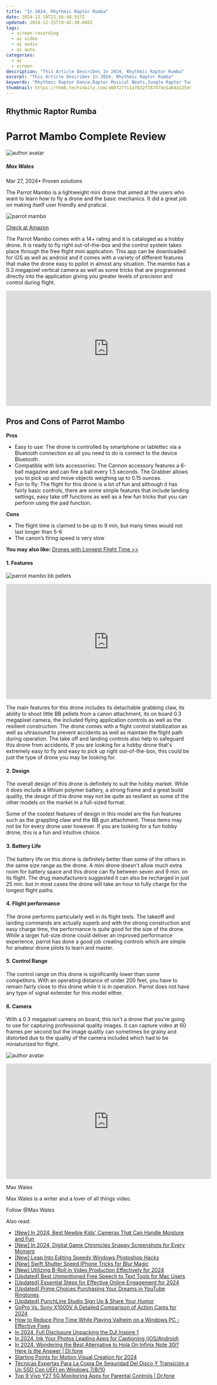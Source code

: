 ```yaml
---
title: "In 2024, Rhythmic Raptor Rumba"
date: 2024-12-19T22:56:48.537Z
updated: 2024-12-25T19:42:38.045Z
tags: 
  - screen-recording
  - ai video
  - ai audio
  - ai auto
categories: 
  - ai
  - screen
description: "This Article Describes In 2024, Rhythmic Raptor Rumba"
excerpt: "This Article Describes In 2024, Rhythmic Raptor Rumba"
keywords: "Rhythmic Raptor Dance,Raptor Musical Beats,Jungle Raptor Tunes,Dancing Raptors Jive,Rapid Raptor Melody,Fierce Raptor Grooves,Aero Raptor Rhythm"
thumbnail: https://thmb.techidaily.com/a08727f11a7832f787474e1a64a135e87ab43cd2d3040a1084f509333c65c397.jpg
---
```


## Rhythmic Raptor Rumba

# Parrot Mambo Complete Review

![author avatar](https://images.wondershare.com/filmora/article-images/max-wales-author.jpg)

##### Max Wales

 Mar 27, 2024• Proven solutions

 The Parrot Mambo is a lightweight mini drone that aimed at the users who want to learn how to fly a drone and the basic mechanics. It did a great job on making itself user friendly and pratical.

![parrot mambo](https://images.wondershare.com/filmora/article-images/parrot-mambo.jpg)

[Check at Amazon](https://www.amazon.com/gp/product/B01JYR44MY/ref=as%5Fli%5Ftl?ie=UTF8&tag=vs-flora-20&camp=1789&creative=9325&linkCode=as2&creativeASIN=B01JYR44MY&linkId=67c1f92814414b27494acdea5c374b36)

 The Parrot Mambo comes with a 14+ rating and it is cataloged as a hobby drone. It is ready to fly right out-of-the-box and the control system takes place through the free flight mini application. This app can be downloaded for iOS as well as android and it comes with a variety of different features that make the drone easy to ppilot in almost any situation. The mambo has a 0.3 megapixel vertical camera as well as some tricks that are programmed directly into the application giving you greater levels of precision and control during flight.

<!-- affiliate ads begin -->
<iframe width="560" height="315" src="https://www.youtube.com/embed/DxUX4R6Cf7c?si=prHevNQJivSkIfUt" title="YouTube video player" frameborder="0" allow="accelerometer; autoplay; clipboard-write; encrypted-media; gyroscope; picture-in-picture; web-share" referrerpolicy="strict-origin-when-cross-origin" allowfullscreen></iframe>
<!-- affiliate ads end -->

## Pros and Cons of Parrot Mambo

**Pros**

* Easy to use: The drone is controlled by smartphone or tablettec via a Bluetooth connection so all you need to do is connect to the device Bluetooth.
* Compatible with lots accessories: The Cannon accessory features a 6-ball magazine and can fire a ball every 1.5 seconds. The Grabber allows you to pick up and move objects weighing up to 0.15 ounces.
* Fun to fly: The flight for this drone is a lot of fun and although it has fairly basic controls, there are some simple features that include landing settings, easy take off functions as well as a few fun tricks that you can perform using the pad function.

**Cons**

* The flight time is claimed to be up to 9 min, but many times would not last longer than 5-6
* The canon’s firing speed is very slow

**You may also like:** [Drones with Longest Flight Time >>](https://tools.techidaily.com/wondershare/filmora/download/)

#### 1\.  Features

![parrot mambo bb pellets](https://images.wondershare.com/filmora/article-images/parrot-mambo-bb-pellets.jpg)

<!-- affiliate ads begin -->
<iframe width="560" height="315" src="https://www.youtube.com/embed/fJlICvacgJY?si=jNeijBVj7ia4ammA" title="YouTube video player" frameborder="0" allow="accelerometer; autoplay; clipboard-write; encrypted-media; gyroscope; picture-in-picture; web-share" referrerpolicy="strict-origin-when-cross-origin" allowfullscreen></iframe>
<!-- affiliate ads end -->

 The main features for this drone includes its detachable grabbing claw, its ability to shoot little BB pellets from a canon attachment, its on board 0.3 megapixel camera, the included flying application controls as well as the resilient construction. The drone comes with a flight control stabilization as well as ultrasound to prevent accidents as well as maintain the flight path during operation. The take off and landing controls also help to safeguard this drone from accidents. If you are looking for a hobby drone that's extremely easy to fly and easy to pick up right out-of-the-box, this could be just the type of drone you may be looking for.

#### 2\.  Design

 The overall design of this drone is definitely to suit the hobby market. While it does include a lithium polymer battery, a strong frame and a great build quality, the design of this drone may not be quite as resilient as some of the other models on the market in a full-sized format.

 Some of the coolest features of design in this model are the fun features such as the grappling claw and the BB gun attachment. These items may not be for every drone user however. If you are looking for a fun hobby drone, this is a fun and intuitive choice.

#### 3\.  Battery Life

 The battery life on this drone is definitely better than some of the others in the same size range as the drone. A mini drone doesn't allow much extra room for battery space and this drone can fly between seven and 9 min. on its flight. The drug manufacturers suggested it can also be recharged in just 25 min. but in most cases the drone will take an hour to fully charge for the longest flight paths.

#### 4\.  Flight performance

 The drone performs particularly well in its flight tests. The takeoff and landing commands are actually superb and with the strong construction and easy charge time, the performance is quite good for the size of the drone. While a larger full-size drone could deliver an improved performance experience, parrot has done a good job creating controls which are simple for amateur drone pilots to learn and master.

#### 5\.  Control Range

 The control range on this drone is significantly lower than some competitors. With an operating distance of under 200 feet, you have to remain fairly close to this drone while it is in operation. Parrot does not have any type of signal extender for this model either.

#### 6\.  Camera

 With a 0.3 megapixel camera on board, this isn't a drone that you're going to use for capturing professional quality images. It can capture video at 60 frames per second but the image quality can sometimes be grainy and distorted due to the quality of the camera included which had to be miniaturized for flight.

![author avatar](https://images.wondershare.com/filmora/article-images/max-wales-author.jpg)

<!-- affiliate ads begin -->
<iframe width="560" height="315" src="https://www.youtube.com/embed/-G7cU8dYvuI?si=JaKqRcW6qq9CDvty" title="YouTube video player" frameborder="0" allow="accelerometer; autoplay; clipboard-write; encrypted-media; gyroscope; picture-in-picture; web-share" referrerpolicy="strict-origin-when-cross-origin" allowfullscreen></iframe>
<!-- affiliate ads end -->

Max Wales

Max Wales is a writer and a lover of all things video.

Follow @Max Wales


<ins class="adsbygoogle"
     style="display:block"
     data-ad-format="autorelaxed"
     data-ad-client="ca-pub-7571918770474297"
     data-ad-slot="1223367746"></ins>



<ins class="adsbygoogle"
     style="display:block"
     data-ad-client="ca-pub-7571918770474297"
     data-ad-slot="8358498916"
     data-ad-format="auto"
     data-full-width-responsive="true"></ins>


<span class="atpl-alsoreadstyle">Also read:</span>
<div><ul>
<li><a href="https://fox-friendly.techidaily.com/new-in-2024-best-newbie-kids-cameras-that-can-handle-moisture-and-fun/"><u>[New] In 2024, Best Newbie Kids' Cameras That Can Handle Moisture and Fun</u></a></li>
<li><a href="https://on-screen-recording.techidaily.com/new-in-2024-digital-game-chronicles-snappy-screenshots-for-every-moment/"><u>[New] In 2024, Digital Game Chronicles Snappy Screenshots for Every Moment</u></a></li>
<li><a href="https://extra-guidance.techidaily.com/new-leap-into-editing-speedy-windows-photoshop-hacks/"><u>[New] Leap Into Editing Speedy Windows Photoshop Hacks</u></a></li>
<li><a href="https://fox-friendly.techidaily.com/new-swift-shutter-speed-iphone-tricks-for-blur-magic/"><u>[New] Swift Shutter Speed IPhone Tricks for Blur Magic</u></a></li>
<li><a href="https://fox-cloud.techidaily.com/new-utilizing-b-roll-in-video-production-effectively-for-2024/"><u>[New] Utilizing B-Roll in Video Production Effectively for 2024</u></a></li>
<li><a href="https://fox-cloud.techidaily.com/updated-best-unmentioned-free-speech-to-text-tools-for-mac-users/"><u>[Updated] Best Unmentioned Free Speech to Text Tools for Mac Users</u></a></li>
<li><a href="https://fox-friendly.techidaily.com/updated-essential-steps-for-effective-online-engagement-for-2024/"><u>[Updated] Essential Steps for Effective Online Engagement for 2024</u></a></li>
<li><a href="https://fox-friendly.techidaily.com/updated-prime-choices-purchasing-your-dreams-in-youtube-ringtones/"><u>[Updated] Prime Choices Purchasing Your Dreams in YouTube Ringtones</u></a></li>
<li><a href="https://fox-friendly.techidaily.com/updated-punchline-studio-sign-up-and-share-your-humor/"><u>[Updated] PunchLine Studio Sign Up & Share Your Humor</u></a></li>
<li><a href="https://fox-friendly.techidaily.com/gopro-vs-sony-x1000v-a-detailed-comparison-of-action-cams-for-2024/"><u>GoPro Vs. Sony X1000V A Detailed Comparison of Action Cams for 2024</u></a></li>
<li><a href="https://win-solutions.techidaily.com/how-to-reduce-ping-time-while-playing-valheim-on-a-windows-pc-effective-fixes/"><u>How to Reduce Ping Time While Playing Valheim on a Windows PC - Effective Fixes</u></a></li>
<li><a href="https://fox-friendly.techidaily.com/in-2024-full-disclosure-unpacking-the-dji-inspire-1/"><u>In 2024, Full Disclosure Unpacking the DJI Inspire 1</u></a></li>
<li><a href="https://some-techniques.techidaily.com/in-2024-ink-your-photos-leading-apps-for-captioning-iosandroid/"><u>In 2024, Ink Your Photos Leading Apps for Captioning (iOS/Android)</u></a></li>
<li><a href="https://phone-solutions.techidaily.com/in-2024-wondering-the-best-alternative-to-hola-on-infinix-note-30i-here-is-the-answer-drfone-by-drfone-virtual-android/"><u>In 2024, Wondering the Best Alternative to Hola On Infinix Note 30i? Here Is the Answer | Dr.fone</u></a></li>
<li><a href="https://fox-friendly.techidaily.com/starting-points-for-motion-visual-creation-for-2024/"><u>Starting Points for Motion Visual Creation for 2024</u></a></li>
<li><a href="https://fox-zaraz.techidaily.com/tecnicas-expertas-para-la-copia-de-seguridad-del-disco-y-transicion-a-un-ssd-con-uefi-en-windows-7810/"><u>Técnicas Expertas Para La Copia De Seguridad Del Disco Y Transición a Un SSD Con UEFI en Windows 7/8/10</u></a></li>
<li><a href="https://android-location-track.techidaily.com/top-9-vivo-y27-5g-monitoring-apps-for-parental-controls-drfone-by-drfone-virtual-android/"><u>Top 9 Vivo Y27 5G Monitoring Apps for Parental Controls | Dr.fone</u></a></li>
</ul></div>

